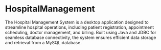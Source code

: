 # HospitalManagement
The Hospital Management System is a desktop application designed to streamline hospital operations, including patient registration, appointment scheduling, doctor management, and billing. Built using Java and JDBC for seamless database connectivity, the system ensures efficient data storage and retrieval from a MySQL database.
